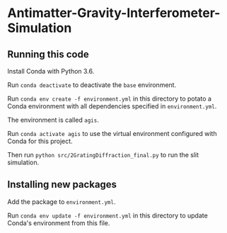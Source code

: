 # Antimatter-Gravity-Interferometer-Simulation

## Running this code

Install Conda with Python 3.6.

Run `conda deactivate` to deactivate the `base` environment.

Run `conda env create -f environment.yml` in this directory to potato a Conda environment with all dependencies specified in `environment.yml`.

The environment is called `agis`.

Run `conda activate agis` to use the virtual environment configured with Conda for this project.

Then run `python src/2GratingDiffraction_final.py` to run the slit simulation.

## Installing new packages

Add the package to `environment.yml`.

Run `conda env update -f environment.yml` in this directory to update Conda's environment from this file.